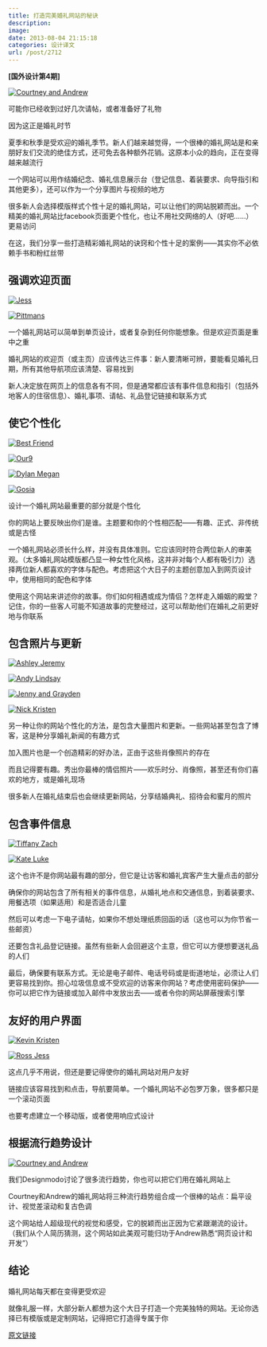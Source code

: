 ```yaml
---
title: 打造完美婚礼网站的秘诀
description: 
image: 
date: 2013-08-04 21:15:18
categories: 设计译文
url: /post/2712
---
```


**[国外设计第4期]**

[![Courtney and Andrew](http://designmodo.com/wp-content/uploads/2013/07/courtneyandrew.jpg)](http://courtneyandrew.com/)

可能你已经收到过好几次请帖，或者准备好了礼物

因为这正是婚礼时节

夏季和秋季是受欢迎的婚礼季节。新人们越来越觉得，一个很棒的婚礼网站是和亲朋好友们交流的绝佳方式，还可免去各种额外花销。这原本小众的趋向，正在变得越来越流行

一个网站可以用作结婚纪念、婚礼信息展示台（登记信息、着装要求、向导指引和其他更多），还可以作为一个分享图片与视频的地方

很多新人会选择模版样式个性十足的婚礼网站，可以让他们的网站脱颖而出。一个精美的婚礼网站比facebook页面更个性化，也让不用社交网络的人（好吧……）更易访问

在这，我们分享一些打造精彩婚礼网站的诀窍和个性十足的案例——其实你不必依赖手书和粉红丝带

## 强调欢迎页面

[![Jess](http://designmodo.com/wp-content/uploads/2013/07/jess.jpg)](http://jessandruss.us/)

[![Pittmans](http://designmodo.com/wp-content/uploads/2013/07/pittmans.jpg)](http://the-pittmans.com/)

一个婚礼网站可以简单到单页设计，或者复杂到任何你能想象。但是欢迎页面是重中之重

婚礼网站的欢迎页（或主页）应该传达三件事：新人要清晰可辨，要能看见婚礼日期，所有其他导航项应该清楚、容易找到

新人决定放在网页上的信息各有不同，但是通常都应该有事件信息和指引（包括外地客人的住宿信息）、婚礼事项、请帖、礼品登记链接和联系方式

## 使它个性化

[![Best Friend](http://designmodo.com/wp-content/uploads/2013/07/best-friend.jpg)](http://www.in-love-with-my-best-friend.com/)

[![Our9](http://designmodo.com/wp-content/uploads/2013/07/our9.jpg)](http://www.ournine9.com/)

[![Dylan Megan](http://designmodo.com/wp-content/uploads/2013/07/dylan-megan.jpg)](http://www.megananddylan.com/)

[![Gosia](http://designmodo.com/wp-content/uploads/2013/07/gosia.jpg)](http://www.gosiaikuba.net/)

设计一个婚礼网站最重要的部分就是个性化

你的网站上要反映出你们是谁。主题要和你的个性相匹配——有趣、正式、非传统或是古怪

一个婚礼网站必须长什么样，并没有具体准则。它应该同时符合两位新人的审美观。（太多婚礼网站模版都凸显一种女性化风格，这并非对每个人都有吸引力）选择两位新人都喜欢的字体与配色。考虑把这个大日子的主题创意加入到网页设计中，使用相同的配色和字体

使用这个网站来讲述你的故事。你们如何相遇或成为情侣？怎样走入婚姻的殿堂？记住，你的一些客人可能不知道故事的完整经过，这可以帮助他们在婚礼之前更好地与你联系

## 包含照片与更新

[![Ashley Jeremy](http://designmodo.com/wp-content/uploads/2013/07/ashleyjeremy.jpg)](http://www.ashleyjeremy.com/)

[![Andy Lindsay](http://designmodo.com/wp-content/uploads/2013/07/andy-lindsay.jpg)](http://lindsayandandy.com/)

[![Jenny and Grayden](http://designmodo.com/wp-content/uploads/2013/07/jennyandgrayden.jpg)](http://www.jennyandgrayden.com/)

[![Nick Kristen](http://designmodo.com/wp-content/uploads/2013/07/nick-kristen.jpg)](http://nick-and-kristen.com/)

另一种让你的网站个性化的方法，是包含大量图片和更新。一些网站甚至包含了博客，这是种分享婚礼新闻的有趣方式

加入图片也是一个创造精彩的好办法，正由于这些肖像照片的存在

而且记得要有趣。秀出你最棒的情侣照片——欢乐时分、肖像照，甚至还有你们喜欢的地方，或是婚礼现场

很多新人在婚礼结束后也会继续更新网站，分享结婚典礼、招待会和蜜月的照片

## 包含事件信息

[![Tiffany Zach](http://designmodo.com/wp-content/uploads/2013/07/tiffany-zach.jpg)](http://tiffanyandzach.com/)

[![Kate Luke](http://designmodo.com/wp-content/uploads/2013/07/kate-luke.jpg)](http://www.katieplusluke.com/)

这个也许不是你网站最有趣的部分，但它是让访客和婚礼宾客产生大量点击的部分

确保你的网站包含了所有相关的事件信息，从婚礼地点和交通信息，到着装要求、用餐选项（如果适用）和是否适合儿童

然后可以考虑一下电子请帖，如果你不想处理纸质回函的话（这也可以为你节省一些邮资）

还要包含礼品登记链接。虽然有些新人会回避这个主意，但它可以方便想要送礼品的人们

最后，确保要有联系方式。无论是电子邮件、电话号码或是街道地址，必须让人们更容易找到你。担心垃圾信息或不受欢迎的访客来你网站？考虑使用密码保护——你可以把它作为链接或加入邮件中发放出去——或者令你的网站屏蔽搜索引擎

## 友好的用户界面

[![Kevin Kristen](http://designmodo.com/wp-content/uploads/2013/07/kevin-kristen.jpg)](http://www.kevinkristenwedding.com/)

[![Ross Jess](http://designmodo.com/wp-content/uploads/2013/07/ross-jess.jpg)](http://rossplusjess.com/)

这点几乎不用说，但还是要记得使你的婚礼网站对用户友好

链接应该容易找到和点击，导航要简单。一个婚礼网站不必包罗万象，很多都只是一个滚动页面

也要考虑建立一个移动版，或者使用响应式设计

## 根据流行趋势设计

[![Courtney and Andrew](http://designmodo.com/wp-content/uploads/2013/07/courtneyandrew.jpg)](http://courtneyandrew.com/)

我们Designmodo讨论了很多流行趋势，你也可以把它们用在婚礼网站上

Courtney和Andrew的婚礼网站将三种流行趋势组合成一个很棒的站点：扁平设计、视觉差滚动和复古色调

这个网站给人超级现代的视觉和感受，它的脱颖而出正因为它紧跟潮流的设计。（我们从个人简历猜测，这个网站如此美观可能归功于Andrew熟悉“网页设计和开发”）

## 结论

婚礼网站每天都在变得更受欢迎

就像礼服一样，大部分新人都想为这个大日子打造一个完美独特的网站。无论你选择已有模版或是定制网站，记得把它打造得专属于你

[原文链接](http://designmodo.com/wedding-website/)